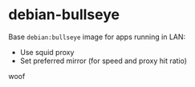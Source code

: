 # debian-bullseye

Base `debian:bullseye` image for apps running in LAN:

- Use squid proxy
- Set preferred mirror (for speed and proxy hit ratio)


woof
